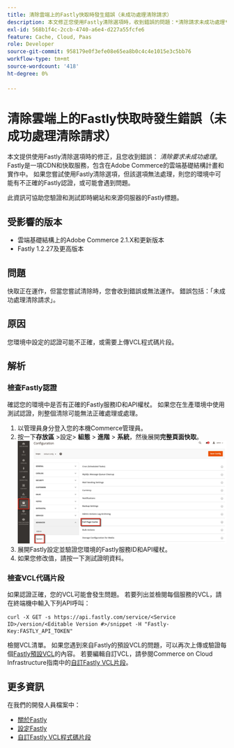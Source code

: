 ```yaml
---
title: 清除雲端上的Fastly快取時發生錯誤（未成功處理清除請求）
description: 本文修正您使用Fastly清除選項時，收到錯誤的問題：*清除請求未成功處理*。 Fastly是一項CDN和快取服務，包含在Adobe Commerce的雲端基礎結構計畫和實作中。 如果您嘗試使用Fastly清除選項，但該選項無法處理，則您的環境中可能有不正確的Fastly認證，或可能會遇到問題。
exl-id: 568b1f4c-2ccb-4740-a6e4-d227a55fcfe6
feature: Cache, Cloud, Paas
role: Developer
source-git-commit: 958179e0f3efe08e65ea8b0c4c4e1015e3c5bb76
workflow-type: tm+mt
source-wordcount: '418'
ht-degree: 0%

---
```


# 清除雲端上的Fastly快取時發生錯誤（未成功處理清除請求）

本文提供使用Fastly清除選項時的修正，且您收到錯誤： *清除要求未成功處理*。 Fastly是一項CDN和快取服務，包含在Adobe Commerce的雲端基礎結構計畫和實作中。 如果您嘗試使用Fastly清除選項，但該選項無法處理，則您的環境中可能有不正確的Fastly認證，或可能會遇到問題。

此資訊可協助您驗證和測試即時網站和來源伺服器的Fastly標題。

## 受影響的版本

* 雲端基礎結構上的Adobe Commerce 2.1.X和更新版本
* Fastly 1.2.27及更高版本

## 問題

快取正在運作，但當您嘗試清除時，您會收到錯誤或無法運作。 錯誤包括：「未成功處理清除請求」。

## 原因

您環境中設定的認證可能不正確，或需要上傳VCL程式碼片段。

## 解析

### 檢查Fastly認證

確認您的環境中是否有正確的Fastly服務ID和API權杖。 如果您在生產環境中使用測試認證，則整個清除可能無法正確處理或處理。

1. 以管理員身分登入您的本機Commerce管理員。
1. 按一下&#x200B;**存放區** >設定> **組態** > **進階** > **系統**，然後展開&#x200B;**完整頁面快取**。    ![magento_full_page_cache_2.4.1.png](assets/magento_full_page_cache_2.4.1.png)
1. 展開Fastly設定並驗證您環境的Fastly服務ID和API權杖。
1. 如果您修改值，請按一下測試證明資料。

### 檢查VCL代碼片段

如果認證正確，您的VCL可能會發生問題。 若要列出並檢閱每個服務的VCL，請在終端機中輸入下列API呼叫：

```
curl -X GET -s https://api.fastly.com/service/<Service ID>/version/<Editable Version #>/snippet -H "Fastly-Key:FASTLY_API_TOKEN"
```

檢閱VCL清單。 如果您遇到來自Fastly的預設VCL的問題，可以再次上傳或驗證每個[Fastly預設VCL](https://github.com/fastly/fastly-magento2/tree/master/etc/vcl_snippets)的內容。 若要編輯自訂VCL，請參閱Commerce on Cloud Infrastructure指南中的[自訂Fastly VCL片段](https://experienceleague.adobe.com/docs/commerce-cloud-service/user-guide/cdn/custom-vcl-snippets/fastly-vcl-custom-snippets.html)。

## 更多資訊

在我們的開發人員檔案中：

* [關於Fastly](https://experienceleague.adobe.com/docs/commerce-cloud-service/user-guide/cdn/fastly.html)
* [設定Fastly](https://experienceleague.adobe.com/docs/commerce-cloud-service/user-guide/cdn/setup-fastly/fastly-configuration.html)
* [自訂Fastly VCL程式碼片段](https://experienceleague.adobe.com/docs/commerce-cloud-service/user-guide/cdn/custom-vcl-snippets/fastly-vcl-custom-snippets.html)
